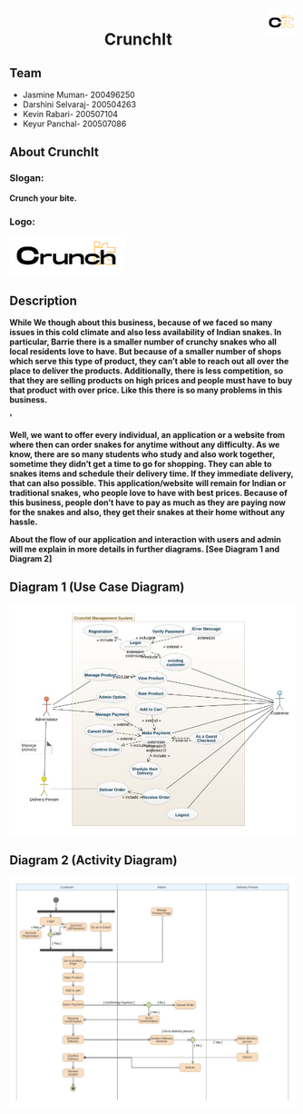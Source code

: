 <img align="right" src="./images/Crunchit-blackSmall.png" height="50" width="50"/> 

<div align="center">
    <h1>CrunchIt</h1>
</div>

<div>
    <h2> Team </h2>
    <ul>
        <li>Jasmine Muman- 200496250</li>
        <li>Darshini Selvaraj- 200504263</li>
        <li>Kevin Rabari- 200507104</li>
        <li>Keyur Panchal- 200507086</li>
    </ul>
</div>

<div>
    <h2> About CrunchIt </h2>
    <h3> Slogan: </h3>
    <b> Crunch your bite. <b>
    <h3> Logo: </h3>
    <img src="./images/Crunchit-blackBig.png" width="200" /> 
</div>

<div>
    <h2> Description </h2>
    <p>While We though about this business, because of we faced so many issues in this cold climate and also less availability of Indian snakes. In particular, Barrie there is a smaller number of crunchy snakes who all local residents love to have. But because of a smaller number of shops which serve this type of product, they can’t able to reach out all over the place to deliver the products. Additionally, there is less competition, so that they are selling products on high prices and people must have to buy that product with over price. Like this there is so many problems in this business. </p>'
    <p>Well, we want to offer every individual, an application or a website from where then can order snakes for anytime without any difficulty. As we know, there are so many students who study and also work together, sometime they didn’t get a time to go for shopping. They can able to snakes items and schedule their delivery time. If they immediate delivery, that can also possible. This application/website will remain for Indian or traditional snakes, who people love to have with best prices. Because of this business, people don’t have to pay as much as they are paying now for the snakes and also, they get their snakes at their home without any hassle. </p>
    <p>About the flow of our application and interaction with users and admin will me explain in more details in further diagrams. [See Diagram 1 and Diagram 2]</p>
</div>

<div>
    <h2> Diagram 1 (Use Case Diagram)</h2>
    <img src="./images/CrunchIt UseCaseDiagram.jpeg" />
</div>

<div>
    <h2> Diagram 2 (Activity Diagram)</h2>
    <img src="./images/CrunchIt ActivityDiagram.jpeg" />
</div>